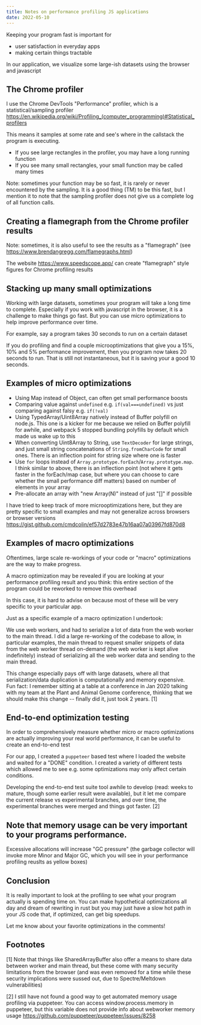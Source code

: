 ```yaml
---
title: Notes on performance profiling JS applications
date: 2022-05-10
---
```


Keeping your program fast is important for

- user satisfaction in everyday apps
- making certain things tractable

In our application, we visualize some large-ish datasets using the browser and
javascript

## The Chrome profiler

I use the Chrome DevTools "Performance" profiler, which is a
statistical/sampling profiler
https://en.wikipedia.org/wiki/Profiling_(computer_programming)#Statistical_profilers

This means it samples at some rate and see's where in the callstack the program
is executing.

- If you see large rectangles in the profiler, you may have a long running
  function
- If you see many small rectangles, your small function may be called many
  times

Note: sometimes your function may be so fast, it is rarely or never encountered
by the sampling. It is a good thing (TM) to be this fast, but I mention it to
note that the sampling profiler does not give us a complete log of all function
calls.

## Creating a flamegraph from the Chrome profiler results

Note: sometimes, it is also useful to see the results as a "flamegraph" (see
https://www.brendangregg.com/flamegraphs.html)

The website https://www.speedscope.app/ can create "flamegraph" style figures
for Chrome profiling results

## Stacking up many small optimizations

Working with large datasets, sometimes your program will take a long time to
complete. Especially if you work with javascript in the browser, it is a
challenge to make things go fast. But you can use micro optimizations to help
improve performance over time.

For example, say a program takes 30 seconds to run on a certain dataset

If you do profiling and find a couple microoptimizations that give you a 15%,
10% and 5% performance improvement, then you program now takes 20 seconds to
run. That is still not instantaneous, but it is saving your a good 10 seconds.

## Examples of micro optimizations

- Using Map instead of Object, can often get small performance boosts
- Comparing value against `undefined` e.g. `if(val===undefined)` vs just
  comparing against falsy e.g. `if(!val)`
- Using TypedArray/Uint8Array natively instead of Buffer polyfill on node.js.
  This one is a kicker for me because we relied on Buffer polyfill for awhile,
  and webpack 5 stopped bundling polyfills by default which made us wake up to
  this
- When converting Uint8Array to String, use `TextDecoder` for large strings, and
  just small string concatenations of `String.fromCharCode` for small ones.
  There is an inflection point for string size where one is faster
- Use `for` loops instead of `Array.prototype.forEach`/`Array.prototype.map`. I
  think similar to above, there is an inflection point (not where it gets
  faster in the forEach/map case, but where you can choose to care whether the
  small performance diff matters) based on number of elements in your array
- Pre-allocate an array with "new Array(N)" instead of just "[]" if possible

I have tried to keep track of more microoptimizations here, but they are pretty
specific to small examples and may not generalize across browsers or browser
versions https://gist.github.com/cmdcolin/ef57d2783e47b16aa07a03967fd870d8

## Examples of macro optimizations

Oftentimes, large scale re-workings of your code or "macro" optimizations are
the way to make progress.

A macro optimization may be revealed if you are looking at your performance
profiling result and you think: this entire section of the program could be
reworked to remove this overhead

In this case, it is hard to advise on because most of these will be very
specific to your particular app.

Just as a specific example of a macro optimization I undertook:

We use web workers, and had to serialize a lot of data from the web worker to
the main thread. I did a large re-working of the codebase to allow, in
particular examples, the main thread to request smaller snippets of data from
the web worker thread on-demand (the web worker is kept alive indefinitely)
instead of serializing all the web worker data and sending to the main thread.

This change especially pays off with large datasets, where all that
serialization/data duplication is computationally and memory expensive. Fun
fact: I remember sitting at a table at a conference in Jan 2020 talking with my
team at the Plant and Animal Genome conference, thinking that we should make
this change -- finally did it, just took 2 years. [1]

## End-to-end optimization testing

In order to comprehensively measure whether micro or macro optimizations are
actually improving your real world performance, it can be useful to create an
end-to-end test

For our app, I created a `puppeteer` based test where I loaded the website and
waited for a "DONE" condition. I created a variety of different tests which
allowed me to see e.g. some optimizations may only affect certain conditions.

Developing the end-to-end test suite tool awhile to develop (read: weeks to
mature, though some earlier result were available), but it let me compare the
current release vs experimental branches, and over time, the experimental
branches were merged and things got faster. [2]

## Note that memory usage can be very important to your programs performance.

Excessive allocations will increase "GC pressure" (the garbage collector will
invoke more Minor and Major GC, which you will see in your performance
profiling reuslts as yellow boxes)

## Conclusion

It is really important to look at the profiling to see what your program
actually is spending time on. You can make hypothetical optimizations all day
and dream of rewriting in rust but you may just have a slow hot path in your JS
code that, if optimized, can get big speedups.

Let me know about your favorite optimizations in the comments!

## Footnotes

[1] Note that things like SharedArrayBuffer also offer a means to share data
between worker and main thread, but these come with many security limitations
from the browser (and was even removed for a time while these security
implications were sussed out, due to Spectre/Meltdown vulnerabilities)

[2] I still have not found a good way to get automated memory usage profiling
via puppeteer. You can access window.process.memory in puppeteer, but this
variable does not provide info about webworker memory usage
https://github.com/puppeteer/puppeteer/issues/8258
